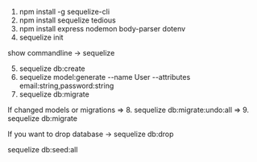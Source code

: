 1. npm install -g sequelize-cli
2. npm install sequelize tedious
3. npm install express nodemon body-parser dotenv
4. sequelize init

show commandline -> sequelize

5. sequelize db:create
6. sequelize model:generate --name User --attributes email:string,password:string
7. sequelize db:migrate

If changed models or migrations
=> 8. sequelize db:migrate:undo:all
=> 9. sequelize db:migrate

If you want to drop database -> sequelize db:drop

sequelize db:seed:all

